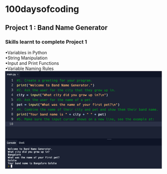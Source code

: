 # 100daysofcoding
## Project 1 : Band Name Generator
### Skills learnt to complete Project 1 
•Variables in Python <br />
•String Manipulation <br />
•Input and Print Functions <br />
•Variable Naming Rules <br />
![](https://github.com/kaamil18/100daysofcoding/blob/main/images/Day%201:100%20-%20Python.png)
